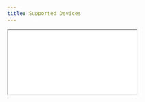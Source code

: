 ```yaml
---
title: Supported Devices
---
```


<iframe style={{ width: '100%', minHeight: 850 }} src="/provisioning/external/" />

